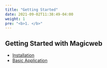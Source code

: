 ```yaml
---
title: "Getting Started"
date: 2021-09-02T11:38:49-04:00
weight: 1
pre: "<b>1. </b>"
---
```

## Getting Started with Magicweb

* [Installation](/getting-started/installation)
* [Basic Application](/getting-started/basicapp)
